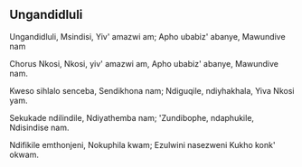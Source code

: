 ## Ungandidluli

Ungandidluli, Msindisi,
Yiv' amazwi am;
Apho ubabiz' abanye,
Mawundive nam

Chorus
Nkosi, Nkosi, yiv' amazwi am,
Apho ubabiz' abanye, Mawundive nam.

Kweso sihlalo senceba,
Sendikhona nam;
Ndiguqile, ndiyhakhala,
Yiva Nkosi yam.

Sekukade ndilindile,
Ndiyathemba nam;
'Zundibophe, ndaphukile,
Ndisindise nam.

Ndifikile emthonjeni,
Nokuphila kwam;
Ezulwini nasezweni
Kukho konk' okwam.

